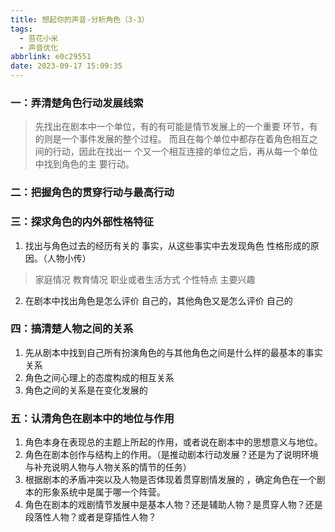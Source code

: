 ```yaml
---
title: 想起你的声音-分析角色（3-3）
tags:
  - 苔花小米
  - 声音优化
abbrlink: e0c29551
date: 2023-09-17 15:09:35
---
```


### 一：弄清楚角色行动发展线索

> 先找出在剧本中一个单位，有的有可能是情节发展上的一个重要
> 环节，有的则是一个事件发展的整个过程。
> 而且在每个单位中都存在着角色相互之间的行动，因此在找出一
> 个又一个相互连接的单位之后，再从每一个单位中找到角色的主
> 要行动。

### 二：把握角色的贯穿行动与最高行动

### 三：探求角色的内外部性格特征

1. 找出与角色过去的经历有关的
事实，从这些事实中去发现角色
性格形成的原因。（人物小传）

> 家庭情况
> 教育情况
> 职业或者生活方式
> 个性特点
> 主要兴趣

2. 在剧本中找出角色是怎么评价
自己的，其他角色又是怎么评价
自己的

### 四：搞清楚人物之间的关系

1. 先从剧本中找到自己所有扮演角色的与其他角色之间是什么样的最基本的事实关系
2. 角色之间心理上的态度构成的相互关系
3. 角色之间的关系是在变化发展的

### 五：认清角色在剧本中的地位与作用

1. 角色本身在表现总的主题上所起的作用，或者说在剧本中的思想意义与地位。
2. 角色在剧本创作与结构上的作用。（是推动剧本行动发展？还是为了说明环境与补充说明人物与人物关系的情节的任务）
3. 根据剧本的矛盾冲突以及人物是否体现着贯穿剧情发展的 ，确定角色在一个剧本的形象系统中是属于哪一个阵营。
4. 角色在剧本的戏剧情节发展中是基本人物？还是辅助人物？是贯穿人物？还是段落性人物？或者是穿插性人物？
